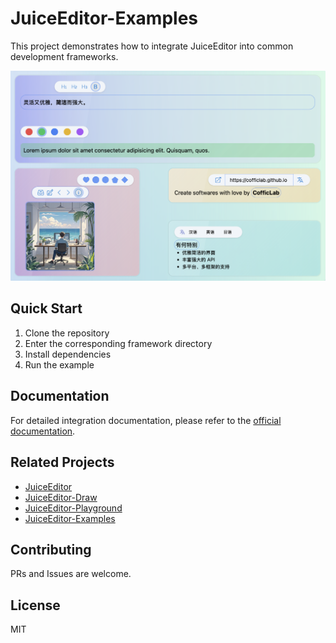 # JuiceEditor-Examples

This project demonstrates how to integrate JuiceEditor into common development frameworks.

![JuiceEditor](./docs/hero.png)

## Quick Start

1. Clone the repository
2. Enter the corresponding framework directory
3. Install dependencies
4. Run the example

## Documentation

For detailed integration documentation, please refer to the [official documentation](https://cofficlab.github.io/en/juiceEditor).

## Related Projects

- [JuiceEditor](https://github.com/CofficLab/JuiceEditor)
- [JuiceEditor-Draw](https://github.com/CofficLab/JuiceEditor-Draw)
- [JuiceEditor-Playground](https://github.com/cofficlab/JuiceEditor-Playground)
- [JuiceEditor-Examples](https://github.com/cofficlab/JuiceEditor-Examples)

## Contributing

PRs and Issues are welcome.

## License

MIT
